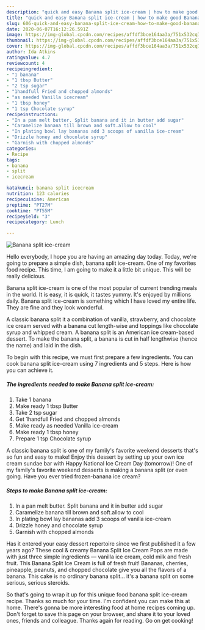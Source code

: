 ```yaml
---
description: "quick and easy Banana split ice-cream | how to make good Banana split ice-cream"
title: "quick and easy Banana split ice-cream | how to make good Banana split ice-cream"
slug: 606-quick-and-easy-banana-split-ice-cream-how-to-make-good-banana-split-ice-cream
date: 2020-06-07T16:12:26.591Z
image: https://img-global.cpcdn.com/recipes/affdf3bce164aa3a/751x532cq70/banana-split-ice-cream-recipe-main-photo.jpg
thumbnail: https://img-global.cpcdn.com/recipes/affdf3bce164aa3a/751x532cq70/banana-split-ice-cream-recipe-main-photo.jpg
cover: https://img-global.cpcdn.com/recipes/affdf3bce164aa3a/751x532cq70/banana-split-ice-cream-recipe-main-photo.jpg
author: Ida Atkins
ratingvalue: 4.7
reviewcount: 4
recipeingredient:
- "1 banana"
- "1 tbsp Butter"
- "2 tsp sugar"
- "1handfull Fried and chopped almonds"
- "as needed Vanilla icecream"
- "1 tbsp honey"
- "1 tsp Chocolate syrup"
recipeinstructions:
- "In a pan melt butter. Split banana and it in butter add sugar"
- "Caramelize banana till brown and soft.allow to cool"
- "In plating bowl lay bananas add 3 scoops of vanilla ice-cream"
- "Drizzle honey and chocolate syrup"
- "Garnish with chopped almonds"
categories:
- Recipe
tags:
- banana
- split
- icecream

katakunci: banana split icecream 
nutrition: 123 calories
recipecuisine: American
preptime: "PT27M"
cooktime: "PT55M"
recipeyield: "3"
recipecategory: Lunch

---
```



![Banana split ice-cream](https://img-global.cpcdn.com/recipes/affdf3bce164aa3a/751x532cq70/banana-split-ice-cream-recipe-main-photo.jpg)

Hello everybody, I hope you are having an amazing day today. Today, we're going to prepare a simple dish, banana split ice-cream. One of my favorites food recipe. This time, I am going to make it a little bit unique. This will be really delicious.

Banana split ice-cream is one of the most popular of current trending meals in the world. It is easy, it is quick, it tastes yummy. It's enjoyed by millions daily. Banana split ice-cream is something which I have loved my entire life. They are fine and they look wonderful.

A classic banana split it a combination of vanilla, strawberry, and chocolate ice cream served with a banana cut length-wise and toppings like chocolate syrup and whipped cream. A banana split is an American ice cream-based dessert. To make the banana split, a banana is cut in half lengthwise (hence the name) and laid in the dish.


To begin with this recipe, we must first prepare a few ingredients. You can cook banana split ice-cream using 7 ingredients and 5 steps. Here is how you can achieve it.

<!--inarticleads1-->

##### The ingredients needed to make Banana split ice-cream:

1. Take 1 banana
1. Make ready 1 tbsp Butter
1. Take 2 tsp sugar
1. Get 1handfull Fried and chopped almonds
1. Make ready as needed Vanilla ice-cream
1. Make ready 1 tbsp honey
1. Prepare 1 tsp Chocolate syrup


A classic banana split is one of my family&#39;s favorite weekend desserts that&#39;s so fun and easy to make! Enjoy this dessert by setting up your own ice cream sundae bar with Happy National Ice Cream Day (tomorrow)! One of my family&#39;s favorite weekend desserts is making a banana split (or even going. Have you ever tried frozen-banana ice cream? 

<!--inarticleads2-->

##### Steps to make Banana split ice-cream:

1. In a pan melt butter. Split banana and it in butter add sugar
1. Caramelize banana till brown and soft.allow to cool
1. In plating bowl lay bananas add 3 scoops of vanilla ice-cream
1. Drizzle honey and chocolate syrup
1. Garnish with chopped almonds


Has it entered your easy dessert repertoire since we first published it a few years ago? These cool &amp; creamy Banana Split Ice Cream Pops are made with just three simple ingredients — vanilla ice cream, cold milk and fresh fruit. This Banana Split Ice Cream is full of fresh fruit! Bananas, cherries, pineapple, peanuts, and chopped chocolate give you all the flavors of a banana. This cake is no ordinary banana split… it&#39;s a banana split on some serious, serious steroids. 

So that's going to wrap it up for this unique food banana split ice-cream recipe. Thanks so much for your time. I'm confident you can make this at home. There's gonna be more interesting food at home recipes coming up. Don't forget to save this page on your browser, and share it to your loved ones, friends and colleague. Thanks again for reading. Go on get cooking!
